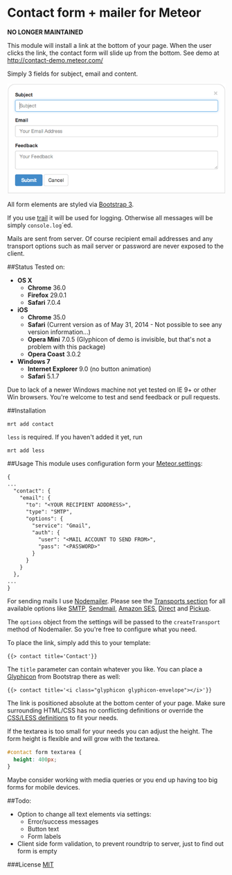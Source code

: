 Contact form + mailer for Meteor
===============

__NO LONGER MAINTAINED__

This module will install a link at the bottom of your page. When the user clicks the link, the contact form will slide up from the bottom. See demo at http://contact-demo.meteor.com/

Simply 3 fields for subject, email and content.

![Screenshot](https://github.com/udondan/meteor-contact/raw/master/docs/screenshot.png)

All form elements are styled via [Bootstrap 3](http://getbootstrap.com/).

If you use [trail](https://atmospherejs.com/package/trail) it will be used for logging. Otherwise all messages will be simply `console.log`´ed.

Mails are sent from server. Of course recipient email addresses and any transport options such as mail server or password are never exposed to the client.

##Status
Tested on:
 - **OS X**
     - **Chrome** 36.0
     - **Firefox** 29.0.1
     - **Safari** 7.0.4
 - **iOS**
     - **Chrome** 35.0
     - **Safari** (Current version as of May 31, 2014 - Not possible to see any version information...)
     - **Opera Mini** 7.0.5 (Glyphicon of demo is invisible, but that's not a problem with this package)
     - **Opera Coast** 3.0.2
 - **Windows 7**
     - **Internet Explorer** 9.0 (no button animation)
     - **Safari** 5.1.7

Due to lack of a newer Windows machine not yet tested on IE 9+ or other Win browsers. You're welcome to test and send feedback or pull requests.

##Installation
```
mrt add contact
```

`less` is required. If you haven't added it yet, run
```
mrt add less
```

##Usage
This module uses configuration form your [Meteor.settings](http://docs.meteor.com/#meteor_settings):

```
{
...
  "contact": {
    "email": {
      "to": "<YOUR RECIPIENT ADDDRESS>",
      "type": "SMTP",
      "options": {
        "service": "Gmail",
        "auth": {
          "user": "<MAIL ACCOUNT TO SEND FROM>",
          "pass": "<PASSWORD>"
        }
      }
    }
  },
...
}
```
For sending mails I use [Nodemailer](http://www.nodemailer.com/). Please see the [Transports section](http://www.nodemailer.com/docs/transports) for all available options like [SMTP](http://www.nodemailer.com/docs/smtp), [Sendmail](http://www.nodemailer.com/docs/sendmail), [Amazon SES](http://www.nodemailer.com/docs/ses), [Direct](http://www.nodemailer.com/docs/direct) and [Pickup](http://www.nodemailer.com/docs/pickup).

The `options` object from the settings will be passed to the `createTransport` method of Nodemailer. So you're free to configure what you need.


To place the link, simply add this to your template:
```
{{> contact title='Contact'}}
```

The `title` parameter can contain whatever you like. You can place a [Glyphicon](http://getbootstrap.com/components/#glyphicons) from Bootstrap there as well:
```
{{> contact title='<i class="glyphicon glyphicon-envelope"></i>'}}
```

The link is positioned absolute at the bottom center of your page. Make sure surrounding HTML/CSS has no conflicting definitions or override the [CSS/LESS definitions](https://github.com/udondan/meteor-contact/blob/master/lib/contact.less) to fit your needs.

If the textarea is too small for your needs you can adjust the height. The form height is flexible and will grow with the textarea. 
```css
#contact form textarea {
  height: 400px;
}
```
Maybe consider working with media queries or you end up having too big forms for mobile devices.

##Todo:
 - Option to change all text elements via settings:
     - Error/success messages
     - Button text
     - Form labels
 - Client side form validation, to prevent roundtrip to server, just to find out form is empty

###License
[MIT](https://github.com/udondan/meteor-contact/blob/master/LICENSE)
